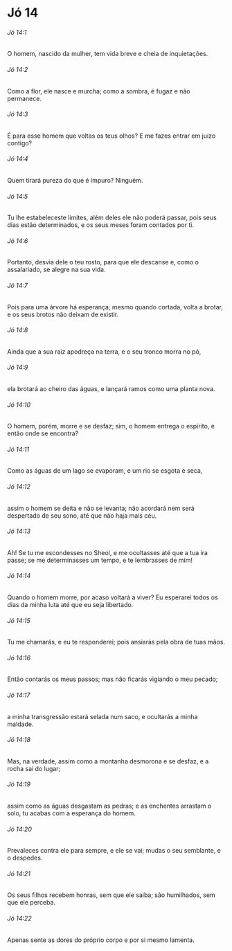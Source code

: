 # Jó 14

###### Jó 14:1

O homem, nascido da mulher, tem vida breve e cheia de inquietações.

###### Jó 14:2

Como a flor, ele nasce e murcha; como a sombra, é fugaz e não permanece.

###### Jó 14:3

É para esse homem que voltas os teus olhos? E me fazes entrar em juízo contigo?

###### Jó 14:4

Quem tirará pureza do que é impuro? Ninguém.

###### Jó 14:5

Tu lhe estabeleceste limites, além deles ele não poderá passar, pois seus dias estão determinados, e os seus meses foram contados por ti.

###### Jó 14:6

Portanto, desvia dele o teu rosto, para que ele descanse e, como o assalariado, se alegre na sua vida.

###### Jó 14:7

Pois para uma árvore há esperança; mesmo quando cortada, volta a brotar, e os seus brotos não deixam de existir.

###### Jó 14:8

Ainda que a sua raiz apodreça na terra, e o seu tronco morra no pó,

###### Jó 14:9

ela brotará ao cheiro das águas, e lançará ramos como uma planta nova.

###### Jó 14:10

O homem, porém, morre e se desfaz; sim, o homem entrega o espírito, e então onde se encontra?

###### Jó 14:11

Como as águas de um lago se evaporam, e um rio se esgota e seca,

###### Jó 14:12

assim o homem se deita e não se levanta; não acordará nem será despertado de seu sono, até que não haja mais céu.

###### Jó 14:13

Ah! Se tu me escondesses no Sheol, e me ocultasses até que a tua ira passe; se me determinasses um tempo, e te lembrasses de mim!

###### Jó 14:14

Quando o homem morre, por acaso voltará a viver? Eu esperarei todos os dias da minha luta até que eu seja libertado.

###### Jó 14:15

Tu me chamarás, e eu te responderei; pois ansiarás pela obra de tuas mãos.

###### Jó 14:16

Então contarás os meus passos; mas não ficarás vigiando o meu pecado;

###### Jó 14:17

a minha transgressão estará selada num saco, e ocultarás a minha maldade.

###### Jó 14:18

Mas, na verdade, assim como a montanha desmorona e se desfaz, e a rocha sai do lugar;

###### Jó 14:19

assim como as águas desgastam as pedras; e as enchentes arrastam o solo, tu acabas com a esperança do homem.

###### Jó 14:20

Prevaleces contra ele para sempre, e ele se vai; mudas o seu semblante, e o despedes.

###### Jó 14:21

Os seus filhos recebem honras, sem que ele saiba; são humilhados, sem que ele perceba.

###### Jó 14:22

Apenas sente as dores do próprio corpo e por si mesmo lamenta.

